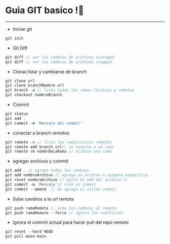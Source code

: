 # Guia GIT basico !🔔
---



- Iniciar git
```js
git init
```
- Git Diff

```js
git diff // ver los cambios de archivos unstaged
git diff // ver los cambios de archivos stagged
```

- Clonar,listar y cambiarse de branch
```js
git clone url
git clone branchNombre url
git branch -a // lista todas las ramas localess y remotas
git checkout nombreBranch
```

- Commit
```js
git status
git add .
git commit -m 'Mensaje del commit'
```

- conectar a branch remotos
```js
git remote -v // lista los repositorios remotos
git remote add branch url// se conecta a un repo
git remote rm nombrDeLaRama // elimina una rama
```

- agregar archivos y commit
```js
git add . // agrega todos los cambios
git add nombreArchivo // agrega un archivo o carpeta especifica
git reset nombreArchivo // quita el add del archivo ()
git commit -m 'Mensaje'// crea un commit
git commit --amend  // Se agrega al ultimo commit
```

- Sube cambios a la url remota
```js
git push ramaRemota // sube los cambios al remoto
git push ramaRemota --force // ignora los conflictos
```

- Ignora el commit actual para hacer pull del repo remoto
```js
git reset --hard HEAD
git pull main main 
```

